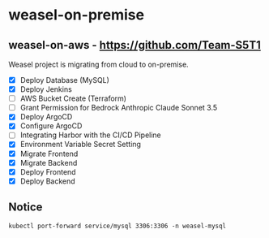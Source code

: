 # weasel-on-premise

## weasel-on-aws - <https://github.com/Team-S5T1>

Weasel project is migrating from cloud to on-premise.

- [x] Deploy Database (MySQL)
- [x] Deploy Jenkins
- [ ] AWS Bucket Create (Terraform)
- [ ] Grant Permission for Bedrock Anthropic Claude Sonnet 3.5
- [x] Deploy ArgoCD
- [x] Configure ArgoCD
- [ ] Integrating Harbor with the CI/CD Pipeline
- [x] Environment Variable Secret Setting
- [x] Migrate Frontend
- [x] Migrate Backend
- [x] Deploy Frontend
- [x] Deploy Backend

## Notice

`kubectl port-forward service/mysql 3306:3306 -n weasel-mysql`
